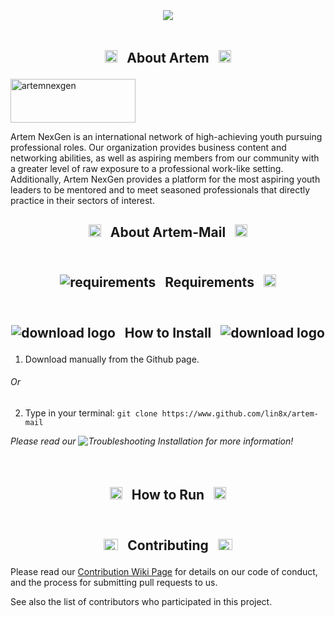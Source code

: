 <img src="https://github.com/Lin8x/artem-mail/blob/master/artem-mail/topbar.jpg" width="100%" height="5">

<p align="center">
<img src="https://github.com/Lin8x/artem-mail/blob/master/artem-mail/artemlogo.png">
</p>

<img src="https://github.com/Lin8x/artem-mail/blob/master/artem-mail/topbar.jpg" width="100%" height="5">

## <p align="center"> <img src="https://raw.githubusercontent.com/Lin8x/artem-mail/master/images/artemalogo.png" alt="artem" width="20" height="20"> &nbsp; About Artem &nbsp; <img src="https://raw.githubusercontent.com/Lin8x/artem-mail/master/images/artemalogo.png" alt="artem" width="20" height="20"> </p>

<img src="https://raw.githubusercontent.com/Lin8x/artem-mail/master/images/artemnexgenlogo.png" alt="artemnexgen" width="200" height="70">

Artem NexGen is an international network of high-achieving youth pursuing professional roles. Our organization provides business content and networking abilities, as well as aspiring members from our community with a greater level of raw exposure to a professional work-like setting. Additionally, Artem NexGen provides a platform for the most aspiring youth leaders to be mentored and to meet seasoned professionals that directly practice in their sectors of interest. <br>

## <p align="center"> <img src="https://raw.githubusercontent.com/Lin8x/artem-mail/master/images/artemmaillogo.png" alt="artemmail" width="20" height="20"> &nbsp; About Artem-Mail &nbsp; <img src="https://raw.githubusercontent.com/Lin8x/artem-mail/master/images/artemmaillogo.png" alt="artemmail" width="20" height="20"> </p>

<img src="https://github.com/Lin8x/artem-mail/blob/master/artem-mail/topbar.jpg" width="100%" height="5">

## <p align="center"> <img src="https://raw.githubusercontent.com/Lin8x/artem-mail/master/images/requirementslogo.png" alt="requirements"> &nbsp; Requirements &nbsp; <img src="https://raw.githubusercontent.com/Lin8x/artem-mail/master/images/requirementslogo.png" alt="requirements" width="20" height="20"> </p>

<img src="https://github.com/Lin8x/artem-mail/blob/master/artem-mail/topbar.jpg" width="100%" height="5">

## <p align="center"> ![download logo](https://raw.githubusercontent.com/Lin8x/artem-mail/master/images/howtoinstallimage.png) &nbsp; How to Install &nbsp; ![download logo](https://raw.githubusercontent.com/Lin8x/artem-mail/master/images/howtoinstallimage.png) </p>

1. Download manually from the Github page.
###### Or
2. Type in your terminal:
`git clone https://www.github.com/lin8x/artem-mail`

*Please read our ![Troubleshooting Installation](https://github.com/Lin8x/artem-mail/wiki/Troubleshooting-Installation) for more information!*

<br> <img src="https://github.com/Lin8x/artem-mail/blob/master/artem-mail/topbar.jpg" width="100%" height="5">

## <p align="center"> <img src="https://raw.githubusercontent.com/Lin8x/artem-mail/master/images/howtorunimage.png" alt="running logo" width="20" height="20"> &nbsp; How to Run &nbsp; <img src="https://raw.githubusercontent.com/Lin8x/artem-mail/master/images/howtorunimage.png" alt="running logo" width="20" height="20"> </p>

<img src="https://github.com/Lin8x/artem-mail/blob/master/artem-mail/topbar.jpg" width="100%" height="5">

## <p align="center"> <p align="center"> <img src="http://cdn.onlinewebfonts.com/svg/img_452175.png" alt="contribution" width="23" height="18"> &nbsp; Contributing &nbsp; <img src="http://cdn.onlinewebfonts.com/svg/img_452175.png" alt="contribution" width="23" height="18"> </p>

Please read our [Contribution Wiki Page](https://github.com/Lin8x/artem-mail/wiki/Contribution) for details on our code of conduct, and the process for submitting pull requests to us.

See also the list of contributors who participated in this project.

<img src="https://github.com/Lin8x/artem-mail/blob/master/artem-mail/topbar.jpg" width="100%" height="5">

